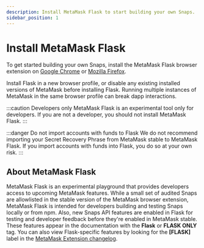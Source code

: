 ```yaml
---
description: Install MetaMask Flask to start building your own Snaps.
sidebar_position: 1
---
```


# Install MetaMask Flask

To get started building your own Snaps, install the MetaMask Flask browser extension on
[Google Chrome](https://chromewebstore.google.com/detail/metamask-flask-developmen/ljfoeinjpaedjfecbmggjgodbgkmjkjk) 
or 
[Mozilla Firefox](https://addons.mozilla.org/en-US/firefox/addon/metamask-flask/).

Install Flask in a new browser profile, or disable any existing installed versions of MetaMask
before installing Flask.
Running multiple instances of MetaMask in the same browser profile can break dapp interactions.

:::caution Developers only
MetaMask Flask is an experimental tool only for developers.
If you are not a developer, you should not install MetaMask Flask.
:::

:::danger Do not import accounts with funds to Flask
We do not recommend importing your Secret Recovery Phrase from MetaMask stable to MetaMask Flask.
If you import accounts with funds into Flask, you do so at your own risk.
:::

## About MetaMask Flask

MetaMask Flask is an experimental playground that provides developers access to upcoming MetaMask features.
While a small set of audited Snaps are allowlisted in the stable version of the MetaMask browser extension, MetaMask Flask is intended for developers building and testing Snaps locally or from npm.
Also, new Snaps API features are enabled in Flask for testing and developer feedback before they're enabled in MetaMask stable. 
These features appear in the documentation with the **Flask** or **FLASK ONLY** tag. 
You can also view Flask-specific features by looking for the **\[FLASK\]** label in the 
[MetaMask Extension changelog](https://github.com/MetaMask/metamask-extension/blob/develop/CHANGELOG.md).
